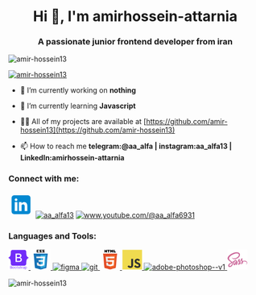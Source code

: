 <h1 align="center">Hi 👋, I'm amirhossein-attarnia</h1>
<h3 align="center">A passionate junior frontend developer from iran</h3>

<p align="left"> <img src="https://komarev.com/ghpvc/?username=amir-hossein13&label=Profile%20views&color=0e75b6&style=flat" alt="amir-hossein13" /> </p>

<p align="left"> <a href="https://github.com/ryo-ma/github-profile-trophy"><img src="https://github-profile-trophy.vercel.app/?username=amir-hossein13" alt="amir-hossein13" /></a> </p>

- 🔭 I’m currently working on **nothing**

- 🌱 I’m currently learning **Javascript**

- 👨‍💻 All of my projects are available at [https://github.com/amir-hossein13](https://github.com/amir-hossein13)

- 📫 How to reach me **telegram:@aa_alfa | instagram:aa_alfa13 | LinkedIn:amirhossein-attarnia**

<h3 align="left">Connect with me:</h3>
<p align="left">
<a href="www.linkedin.com/in/amirhossein-attarnia-2043002bb"><svg xmlns="http://www.w3.org/2000/svg" x="0px" y="0px"width="50" height="50" viewBox="0 0 48 48"><path fill="#0288D1"d="M42,37c0,2.762-2.238,5-5,5H11c-2.761,0-5-2.238-5-5V11c0-2.762,2.239-5,5-5h26c2.762,0,5,2.238,5,5V37z"></path><path fill="#FFF"d="M12 19H17V36H12zM14.485 17h-.028C12.965 17 12 15.888 12 14.499 12 13.08 12.995 12 14.514 12c1.521 0 2.458 1.08 2.486 2.499C17 15.887 16.035 17 14.485 17zM36 36h-5v-9.099c0-2.198-1.225-3.698-3.192-3.698-1.501 0-2.313 1.012-2.707 1.99C24.957 25.543 25 26.511 25 27v9h-5V19h5v2.616C25.721 20.5 26.85 19 29.738 19c3.578 0 6.261 2.25 6.261 7.274L36 36 36 36z"></path></svg></a>
<a href="https://instagram.com/aa_alfa13" target="blank"><img align="center" src="https://raw.githubusercontent.com/rahuldkjain/github-profile-readme-generator/master/src/images/icons/Social/instagram.svg" alt="aa_alfa13" height="30" width="40" /></a>
<a href="https://www.youtube.com/c/www.youtube.com/@aa_alfa6931" target="blank"><img align="center" src="https://raw.githubusercontent.com/rahuldkjain/github-profile-readme-generator/master/src/images/icons/Social/youtube.svg" alt="www.youtube.com/@aa_alfa6931" height="30" width="40" /></a>
</p>

<h3 align="left">Languages and Tools:</h3>
<p align="left"> <a href="https://getbootstrap.com" target="_blank" rel="noreferrer"> <img src="https://raw.githubusercontent.com/devicons/devicon/master/icons/bootstrap/bootstrap-plain-wordmark.svg" alt="bootstrap" width="40" height="40"/> </a> <a href="https://www.w3schools.com/css/" target="_blank" rel="noreferrer"> <img src="https://raw.githubusercontent.com/devicons/devicon/master/icons/css3/css3-original-wordmark.svg" alt="css3" width="40" height="40"/> </a> <a href="https://www.figma.com/" target="_blank" rel="noreferrer"> <img src="https://www.vectorlogo.zone/logos/figma/figma-icon.svg" alt="figma" width="40" height="40"/> </a> <a href="https://git-scm.com/" target="_blank" rel="noreferrer"> <img src="https://www.vectorlogo.zone/logos/git-scm/git-scm-icon.svg" alt="git" width="40" height="40"/> </a> <a href="https://www.w3.org/html/" target="_blank" rel="noreferrer"> <img src="https://raw.githubusercontent.com/devicons/devicon/master/icons/html5/html5-original-wordmark.svg" alt="html5" width="40" height="40"/> </a> <a href="https://developer.mozilla.org/en-US/docs/Web/JavaScript" target="_blank" rel="noreferrer"> <img src="https://raw.githubusercontent.com/devicons/devicon/master/icons/javascript/javascript-original.svg" alt="javascript" width="40" height="40"/> </a> <a href="https://www.photoshop.com/en" target="_blank" rel="noreferrer"> <img width="40" height="40" src="https://img.icons8.com/color/48/adobe-photoshop--v1.png" alt="adobe-photoshop--v1"/> </a> <a href="https://sass-lang.com" target="_blank" rel="noreferrer"> <img src="https://raw.githubusercontent.com/devicons/devicon/master/icons/sass/sass-original.svg" alt="sass" width="40" height="40"/> </a> </p>

<p><img align="center" src="https://github-readme-stats.vercel.app/api/top-langs?username=amir-hossein13&show_icons=true&locale=en&layout=compact" alt="amir-hossein13" /></p>
